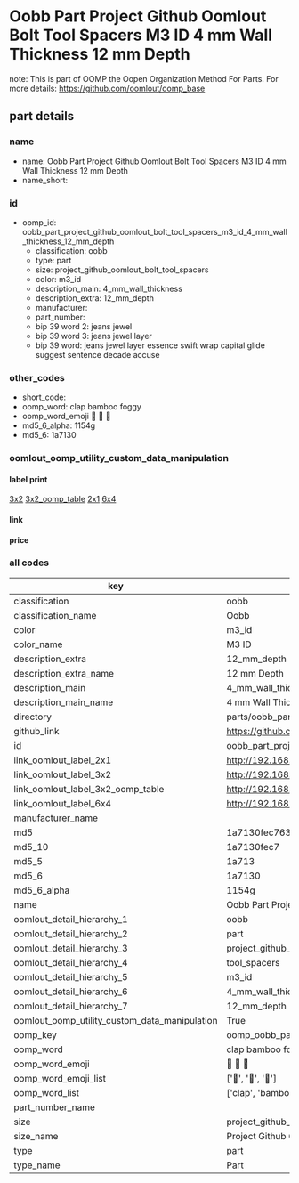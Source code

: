 # Oobb Part Project Github Oomlout Bolt Tool Spacers M3 ID 4 mm Wall Thickness 12 mm Depth  

note: This is part of OOMP the Oopen Organization Method For Parts. For more details: https://github.com/oomlout/oomp_base

##  part details
  







### name
* name: Oobb Part Project Github Oomlout Bolt Tool Spacers M3 ID 4 mm Wall Thickness 12 mm Depth
* name_short: 
### id
* oomp_id: oobb_part_project_github_oomlout_bolt_tool_spacers_m3_id_4_mm_wall_thickness_12_mm_depth
  * classification: oobb
  * type: part
  * size: project_github_oomlout_bolt_tool_spacers
  * color: m3_id
  * description_main: 4_mm_wall_thickness
  * description_extra: 12_mm_depth
  * manufacturer: 
  * part_number: 
  * bip 39 word 2: jeans jewel
  * bip 39 word 3: jeans jewel layer
  * bip 39 word: jeans jewel layer essence swift wrap capital glide suggest sentence decade accuse

### other_codes
* short_code: 
* oomp_word: clap bamboo foggy
* oomp_word_emoji :clap: :bamboo: :foggy:
* md5_6_alpha: 1154g
* md5_6: 1a7130






### oomlout_oomp_utility_custom_data_manipulation
#### label print
[3x2](http://192.168.1.245:1112/?label=oomp%201154g)
[3x2_oomp_table](http://192.168.1.108:1112/?label=oomp%201154g)
[2x1](http://192.168.1.242:1112/?label=oomp%201154g)
[6x4](http://192.168.1.55:1112/?label=oomp%201154g)    

#### link

                              

#### price







### all codes 
| key | value |  
| --- | --- |  
| classification | oobb |  
| classification_name | Oobb |  
| color | m3_id |  
| color_name | M3 ID |  
| description_extra | 12_mm_depth |  
| description_extra_name | 12 mm Depth |  
| description_main | 4_mm_wall_thickness |  
| description_main_name | 4 mm Wall Thickness |  
| directory | parts/oobb_part_project_github_oomlout_bolt_tool_spacers_m3_id_4_mm_wall_thickness_12_mm_depth |  
| github_link | https://github.com/oomlout/oomlout_oomp_part_src/tree/main/parts/oobb_part_project_github_oomlout_bolt_tool_spacers_m3_id_4_mm_wall_thickness_12_mm_depth |  
| id | oobb_part_project_github_oomlout_bolt_tool_spacers_m3_id_4_mm_wall_thickness_12_mm_depth |  
| link_oomlout_label_2x1 | http://192.168.1.242:1112/?label=oomp%201154g |  
| link_oomlout_label_3x2 | http://192.168.1.245:1112/?label=oomp%201154g |  
| link_oomlout_label_3x2_oomp_table | http://192.168.1.108:1112/?label=oomp%201154g |  
| link_oomlout_label_6x4 | http://192.168.1.55:1112/?label=oomp%201154g |  
| manufacturer_name |  |  
| md5 | 1a7130fec7630443f86de4d4fc9dfbbd |  
| md5_10 | 1a7130fec7 |  
| md5_5 | 1a713 |  
| md5_6 | 1a7130 |  
| md5_6_alpha | 1154g |  
| name | Oobb Part Project Github Oomlout Bolt Tool Spacers M3 ID 4 mm Wall Thickness 12 mm Depth |  
| oomlout_detail_hierarchy_1 | oobb |  
| oomlout_detail_hierarchy_2 | part |  
| oomlout_detail_hierarchy_3 | project_github_bolt |  
| oomlout_detail_hierarchy_4 | tool_spacers |  
| oomlout_detail_hierarchy_5 | m3_id |  
| oomlout_detail_hierarchy_6 | 4_mm_wall_thickness |  
| oomlout_detail_hierarchy_7 | 12_mm_depth |  
| oomlout_oomp_utility_custom_data_manipulation | True |  
| oomp_key | oomp_oobb_part_project_github_oomlout_bolt_tool_spacers_m3_id_4_mm_wall_thickness_12_mm_depth |  
| oomp_word | clap bamboo foggy |  
| oomp_word_emoji | :clap: :bamboo: :foggy: |  
| oomp_word_emoji_list | [':clap:', ':bamboo:', ':foggy:'] |  
| oomp_word_list | ['clap', 'bamboo', 'foggy'] |  
| part_number_name |  |  
| size | project_github_oomlout_bolt_tool_spacers |  
| size_name | Project Github Oomlout Bolt Tool Spacers |  
| type | part |  
| type_name | Part |  
